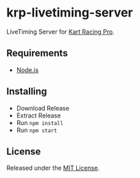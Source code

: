 # krp-livetiming-server

LiveTiming Server for [Kart Racing Pro](https://www.kartracing-pro.com/).

## Requirements

- [Node.js](https://nodejs.org/)

## Installing

- Download Release
- Extract Release
- Run ```npm install```
- Run ```npm start```

## License

Released under the [MIT License](https://github.com/FynniX/krp-livetiming-server/blob/main/LICENSE).

